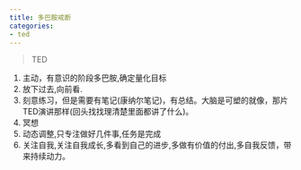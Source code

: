 ```yaml
---
title: 多巴胺戒断
categories:
- ted
---
```

> TED
1. 主动，有意识的阶段多巴胺,确定量化目标
2. 放下过去,向前看.
3. 刻意练习，但是需要有笔记(康纳尔笔记)，有总结。大脑是可塑的就像，那片TED演讲那样(回头找找理清楚里面都讲了什么)。
4. 冥想
5. 动态调整,只专注做好几件事,任务是完成
6. 关注自我,关注自我成长,多看到自己的进步,多做有价值的付出,多自我反馈，带来持续动力。